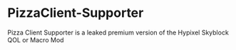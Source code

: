# PizzaClient-Supporter
Pizza Client Supporter is a leaked premium version of the Hypixel Skyblock QOL or Macro Mod
